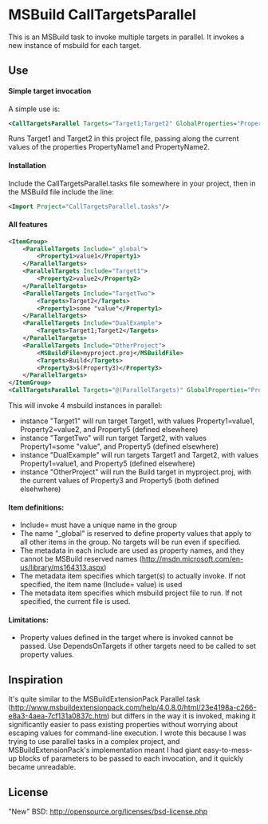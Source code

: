 MSBuild CallTargetsParallel
===========================

This is an MSBuild task to invoke multiple targets in parallel. It invokes a new instance of msbuild for each target. 


Use
---

#### Simple target invocation

A simple use is:

```xml
<CallTargetsParallel Targets="Target1;Target2" GlobalProperties="PropertyName1;PropertyName2" />
```

Runs Target1 and Target2 in this project file, passing along the current values of the properties PropertyName1 and PropertyName2. 


#### Installation

Include the CallTargetsParallel.tasks file somewhere in your project, then in the MSBuild file include the line:

```xml
<Import Project="CallTargetsParallel.tasks"/>
```

#### All features

```xml
<ItemGroup>
    <ParallelTargets Include="_global">
        <Property1>value1</Property1>
    </ParallelTargets>
    <ParallelTargets Include="Target1">
        <Property2>value2</Property2> 
    </ParallelTargets>
    <ParallelTargets Include="TargetTwo">
        <Targets>Target2</Targets>
        <Property1>some "value"</Property1>
    </ParallelTargets>
    <ParallelTargets Include="DualExample">
        <Targets>Target1;Target2</Targets>
    </ParallelTargets>
    <ParallelTargets Include="OtherProject">
        <MSBuildFile>myproject.proj</MSBuildFile>
        <Targets>Build</Targets>
        <Property3>$(Property3)</Property3>
    </ParallelTargets>
</ItemGroup>
<CallTargetsParallel Targets="@(ParallelTargets)" GlobalProperties="Property5" />
```


This will invoke 4 msbuild instances in parallel:
* instance "Target1" will run target Target1, with values Property1=value1, Property2=value2, and Property5 (defined elsewhere)
* instance "TargetTwo" will run target Target2, with values Property1=some "value", and Property5 (defined elsewhere)
* instance "DualExample" will run targets Target1 and Target2, with values Property1=value1, and Property5 (defined elsewhere)
* instance "OtherProject" will run the Build target in myproject.proj, with the current values of Property3 and Property5 (both defined elsehwhere)



#### Item definitions:

* Include= must have a unique name in the group
* The name "_global" is reserved to define property values that apply to all other items in the group. No targets will be run even if specified.
* The metadata in each include are used as property names, and they cannot be MSBuild reserved names (http://msdn.microsoft.com/en-us/library/ms164313.aspx)
* The <Targets> metadata item specifies which target(s) to actually invoke. If not specified, the item name (Include= value) is used
* The <MSBulidFile> metadata item specifies which msbuild project file to run. If not specified, the current file is used.
    
    
#### Limitations:
* Property values defined in the target where <CallTargetsParallel/> is invoked cannot be passed. Use DependsOnTargets if other targets need to be called to set property values.
    
Inspiration
-----------

It's quite similar to the MSBuildExtensionPack Parallel task (http://www.msbuildextensionpack.com/help/4.0.8.0/html/23e4198a-c266-e8a3-4aea-7cf131a0837c.htm) but differs in the way it is invoked, making it significantly easier to pass existing properties without worrying about escaping values for command-line execution. I wrote this because I was trying to use parallel tasks in a complex project, and MSBuildExtensionPack's implementation meant I had giant easy-to-mess-up blocks of parameters to be passed to each invocation, and it quickly became unreadable.

License
-------
"New" BSD: http://opensource.org/licenses/bsd-license.php
